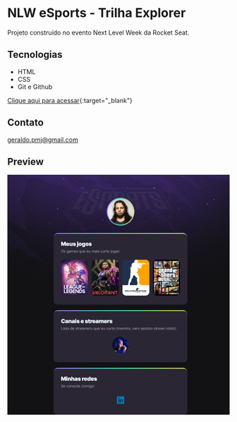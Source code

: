 # NLW eSports - Trilha Explorer

Projeto construído no evento Next Level Week da Rocket Seat.

## Tecnologias 

- HTML
- CSS
- Git e Github

[Clique aqui para acessar]([url](https://geraldopmj.github.io/nlw/)){:target="_blank"}

## Contato

geraldo.pmj@gmail.com

## Preview

![preview](./github/preview.png)
